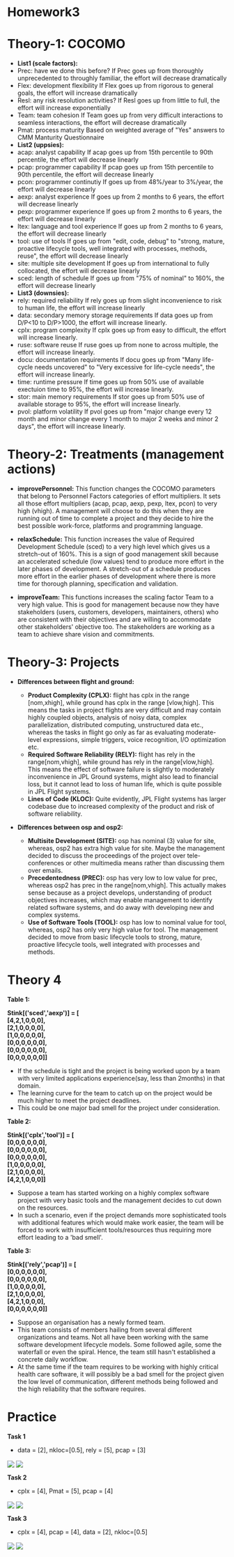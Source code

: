 # Homework3

# Theory-1: COCOMO

* **List1 (scale factors):**
*  Prec: have we done this before?
   If Prec goes up from thoroughly unprecedented to throughly familiar, the effort will decrease dramatically
*  Flex: development flexibility
   If Flex goes up from rigorous to general goals, the effort will increase dramatically
*  Resl: any risk resolution activities?
   If Resl goes up from little to full, the effort will increase exponentially
*  Team: team cohesion
   If Team goes up from very difficult interactions to seamless interactions, the effort will decrease dramatically
*  Pmat: process maturity
   Based on weighted average of "Yes" answers to CMM Manturity Questionnaire
* **List2 (uppsies):**
*  acap: analyst capability
   If acap goes up from 15th percentile to 90th percentile, the effort will decrease linearly
*  pcap: programmer capability
   If pcap goes up from 15th percentile to 90th percentile, the effort will decrease linearly
*  pcon: programmer continutiy
   If goes up from 48%/year to 3%/year, the effort will decrease linearly
*  aexp: analyst experience
   If goes up from 2 months to 6 years, the effort will decrease linearly
*  pexp: programmer experience
   If goes up from 2 months to 6 years, the effort will decrease linearly
*  ltex: language and tool experience
   If goes up from 2 months to 6 years, the effort will decrease linearly
*  tool: use of tools
   If goes up from "edit, code, debug" to "strong, mature, proactive lifecycle tools, well integrated with processes, methods, reuse", the effort will decrease linearly
*  site: multiple site development
   If goes up from international to fully collocated, the effort will decrease linearly
*  sced: length of schedule 
   If goes up from "75% of nominal" to 160%, the effort will decrease linearly
* **List3 (downsies):**
*  rely: required reliability
   If rely goes up from slight inconvenience to risk to human life, the effort will increase linearly
*  data: secondary memory storage requirements
   If data goes up from D/P<10 to D/P>1000, the effort will increase linearly.
*  cplx: program complexity
   If cplx goes up from easy to difficult, the effort will increase linearly.
*  ruse: software reuse
   If ruse goes up from none to across multiple, the effort will increase linearly.
*  docu: documentation requirements
   If docu goes up from "Many life-cycle needs uncovered" to "Very excessive for life-cycle needs", the effort will increase linearly.
*  time: runtime pressure
   If time goes up from 50% use of available exectuion time to 95%, the effort will increase linearly.
*  stor: main memory requirements
   If stor goes up from 50% use of available storage to 95%, the effort will increase linearly.
*  pvol: platform volatility
   If pvol goes up from "major change every 12 month and minor change every 1 month to major 2 weeks and minor 2 days", the effort will increase linearly.



# Theory-2: Treatments (management actions)

* **improvePersonnel:** This function changes the COCOMO parameters that belong to Personnel Factors categories of effort multipliers. It sets all those effort multipliers (acap, pcap, aexp, pexp, ltex, pcon) to very high (vhigh). A management will choose to do this when they are running out of time to complete a project and they decide to hire the best possible work-force, platforms and programming language.

* **relaxSchedule:** This function increases the value of Required Development Schedule (sced) to a very high level which gives us a stretch-out of 160%. This is a sign of good management skill because an accelerated schedule (low values) tend to produce more effort in the later phases of development. A stretch-out of a schedule produces more effort in the earlier phases of development where there is more time for thorough planning, specification and validation.

* **improveTeam:** This functions increases the scaling factor Team to a very high value. This is good for management because now they have stakeholders (users, customers, developers, maintainers, others) who are consistent with their objectives and are willing to accommodate other stakeholders' objective too. The stakeholders are working as a team to achieve share vision and commitments.


# Theory-3: Projects
*	**Differences between flight and ground:**
	*	**Product Complexity (CPLX):** flight has cplx in the range [nom,xhigh], while ground has cplx in the range [vlow,high]. This means the tasks in project flights are very difficult and may contain highly coupled objects, analysis of noisy data, complex parallelization, distributed computing, unstructured data etc., whereas the tasks in flight go only as far as evaluating moderate-level expressions, simple triggers, voice recognition, I/O optimization etc.
	*	**Required Software Reliability (RELY):** flight has rely in the range[nom,vhigh], while ground has rely in the range[vlow,high]. This means the effect of software failure is slightly to moderately inconvenience in JPL Ground systems, might also lead to financial loss, but it cannot lead to loss of human life, which is quite possible in JPL Flight systems.
	*	**Lines of Code (KLOC):** Quite evidently, JPL Flight systems has larger codebase due to increased complexity of the product and risk of software reliability.

*	**Differences between osp and osp2:**
	*	**Multisite Development (SITE):** osp has nominal (3) value for site, whereas, osp2 has extra high value for site. Maybe the management decided to discuss the proceedings of the 	project over tele-conferences or other multimedia means rather than discussing them over emails.
	*	**Precedentedness (PREC):** osp has very low to low value for prec, whereas osp2 has prec in the range[nom,vhigh]. This actually makes sense because as a project develops, understanding of product objectives increases, which may enable management to identify related software systems, and do away with developing new and complex systems.
	*	**Use of Software Tools (TOOL):** osp has low to nominal value for tool, whereas, osp2 has only very high value for tool. The management decided to move from basic lifecycle tools to strong, mature, proactive lifecycle tools, well integrated with processes and methods.

# Theory 4

**Table 1:**

**Stink[('sced','aexp')] = [<br>
 	[4,2,1,0,0,0],<br>
 	[2,1,0,0,0,0],<br>
 	[1,0,0,0,0,0],<br>
 	[0,0,0,0,0,0],<br>
 	[0,0,0,0,0,0],<br>
 	[0,0,0,0,0,0]]<br>**
 
- If the schedule is tight and the project is being worked upon by a team with very limited applications experience(say, less than 2months) in that domain.
- The learning curve for the team to catch up on the project would be much higher to meet the project deadlines.
- This could be one major bad smell for the project under consideration.


**Table 2:**

**Stink[('cplx','tool')] = [<br>
 	[0,0,0,0,0,0],<br>
 	[0,0,0,0,0,0],<br>
	[0,0,0,0,0,0],<br>
 	[1,0,0,0,0,0],<br>
 	[2,1,0,0,0,0],<br>
 	[4,2,1,0,0,0]]<br>**

- Suppose a team has started working on a highly complex software project with very basic tools and the management decides to cut down 
on the resources. 
- In such a scenario, even if the project demands more sophisticated tools with additional features which would make work easier, the 
team will be forced to work with insufficient tools/resources thus requiring more effort leading to a 'bad smell'.


**Table 3:**

**Stink[('rely','pcap')] = [<br>
 	[0,0,0,0,0,0],<br>
 	[0,0,0,0,0,0],<br>
 	[1,0,0,0,0,0],<br>
 	[2,1,0,0,0,0],<br>
 	[4,2,1,0,0,0],<br>
 	[0,0,0,0,0,0]]<br>**
 
 - Suppose an organisation has a newly formed team. 
 - This team consists of members hailing from several different organizations and teams. Not all have been working with the same 
 software development lifecycle models. Some followed agile, some the waterfall or even the spiral. Hence, the team still hasn't 
 established a concrete daily workflow.
 - At the same time if the team requires to be working with highly critical health care software, it will possibly be a bad smell 
 for the project given the low level of communication, different methods being followed and the high reliability that the software 
 requires.
 
# Practice

**Task 1**
- data = [2], nkloc=[0.5], rely = [5], pcap = [3]

<img align=center src="./screenshots/task1effort.PNG">


<img align=center src="./screenshots/task1badsmells.PNG">

**Task 2**
- cplx = [4], Pmat = [5], pcap = [4]

<img align=center src="./screenshots/task2effort.PNG">


<img align=center src="./screenshots/task2badsmells.PNG">

**Task 3**
- cplx = [4], pcap = [4], data = [2], nkloc=[0.5]

<img align=center src="./screenshots/task3effort.PNG">


<img align=center src="./screenshots/task3badsmells.PNG">
